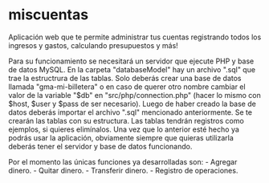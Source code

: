 # miscuentas
Aplicación web que te permite administrar tus cuentas registrando todos los ingresos y gastos, calculando presupuestos y más!

Para su funcionamiento se necesitará un servidor que ejecute PHP y base de datos MySQL. En la carpeta "databaseModel" hay un archivo ".sql" que trae la estructrura de las tablas.
Solo deberás crear una base de datos llamada "gma-mi-billetera" o en caso de querer otro nombre cambiar el valor de la variable "$db" en "src/php/connection.php" (hacer lo mismo con $host, $user y $pass de ser necesario). Luego de haber creado la base de datos deberás importar el archivo ".sql" mencionado anteriormente. Se te crearán las tablas con su estructura. Las tablas tendrán registros como ejemplos, si quieres elimínalos.
Una vez que lo anterior esté hecho ya podrás usar la aplicación, obviamente siempre que quieras utilizarla deberás tener el servidor y base de datos funcionando.

Por el momento las únicas funciones ya desarrolladas son: 
    - Agregar dinero.
    - Quitar dinero.
    - Transferir dinero.
    - Registro de operaciones.